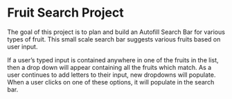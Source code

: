 # Fruit Search Project

The goal of this project is to plan and build an Autofill Search Bar for various types of fruit. This small scale search bar suggests various fruits based on user input.

If a user’s typed input is contained anywhere in one of the fruits in the list, then a drop down will appear containing all the fruits which match. As a user continues to add letters to their input, new dropdowns will populate. When a user clicks on one of these options, it will populate in the search bar.